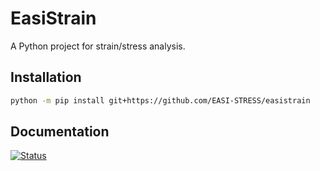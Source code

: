 # EasiStrain

A Python project for strain/stress analysis.

## Installation

```bash
python -m pip install git+https://github.com/EASI-STRESS/easistrain
```

## Documentation

[![Status](https://readthedocs.org/projects/easistrain/badge/?version=latest)](https://easistrain.readthedocs.io/en/latest/?badge=latest)
